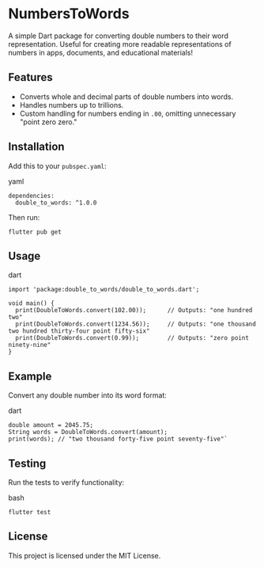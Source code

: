 
# NumbersToWords

A simple Dart package for converting double numbers to their word representation. Useful for creating more readable representations of numbers in apps, documents, and educational materials!

## Features

-   Converts whole and decimal parts of double numbers into words.
-   Handles numbers up to trillions.
-   Custom handling for numbers ending in `.00`, omitting unnecessary "point zero zero."

## Installation

Add this to your `pubspec.yaml`:

yaml

    dependencies:
	  double_to_words: ^1.0.0

Then run:

    flutter pub get

## Usage

dart

    import 'package:double_to_words/double_to_words.dart';
    
    void main() {
      print(DoubleToWords.convert(102.00));      // Outputs: "one hundred two"
      print(DoubleToWords.convert(1234.56));     // Outputs: "one thousand two hundred thirty-four point fifty-six"
      print(DoubleToWords.convert(0.99));        // Outputs: "zero point ninety-nine"
    }

## Example

Convert any double number into its word format:

dart


    double amount = 2045.75;
    String words = DoubleToWords.convert(amount);
    print(words); // "two thousand forty-five point seventy-five"` 

## Testing

Run the tests to verify functionality:

bash

`flutter test`

## License

This project is licensed under the MIT License.